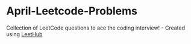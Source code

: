 # April-Leetcode-Problems
Collection of LeetCode questions to ace the coding interview! - Created using [LeetHub](https://github.com/QasimWani/LeetHub)
